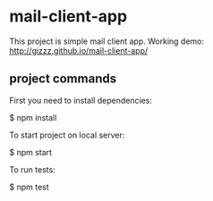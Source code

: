 # mail-client-app

This project is simple mail client app.
Working demo: http://gizzz.github.io/mail-client-app/

## project commands

First you need to install dependencies:

$ npm install  

To start project on local server:

$ npm start

To run tests:

$ npm test
